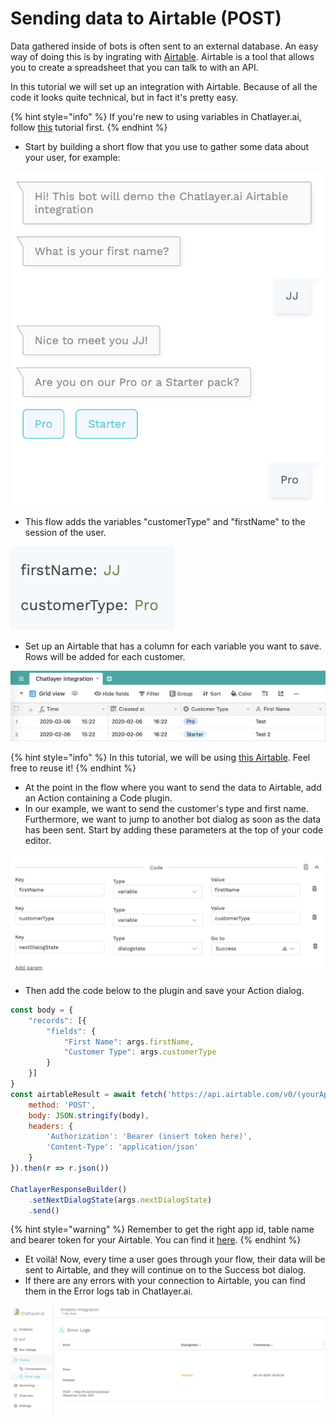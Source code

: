 # Sending data to Airtable \(POST\)

Data gathered inside of bots is often sent to an external database. An easy way of doing this is by ingrating with [Airtable](https://airtable.com). Airtable is a tool that allows you to create a spreadsheet that you can talk to with an API.

In this tutorial we will set up an integration with Airtable. Because of all the code it looks quite technical, but in fact it's pretty easy.

{% hint style="info" %}
If you're new to using variables in Chatlayer.ai, follow [this](../tutorials/tutorial-conditional-flow-navigation.md) tutorial first.
{% endhint %}

* Start by building a short flow that you use to gather some data about your user, for example:

![](../.gitbook/assets/image%20%2874%29.png)

* This flow adds the variables "customerType" and "firstName" to the session of the user.

![](../.gitbook/assets/image%20%282%29.png)

* Set up an Airtable that has a column for each variable you want to save. Rows will be added for each customer.

![](../.gitbook/assets/image%20%28102%29.png)

{% hint style="info" %}
In this tutorial, we will be using [this Airtable](https://airtable.com/invite/l?inviteId=invSGcyaorwSSPjLi&inviteToken=a6d2dc90da0a95019886b059a10323d827520aa1b46dcf2c528756c3e120189c). Feel free to reuse it!
{% endhint %}

* At the point in the flow where you want to send the data to Airtable, add an Action containing a Code plugin.
* In our example, we want to send the customer's type and first name. Furthermore, we want to jump to another bot dialog as soon as the data has been sent. Start by adding these parameters at the top of your code editor.

![](../.gitbook/assets/image%20%28173%29.png)

* Then add the code below to the plugin and save your Action dialog.

```javascript
const body = {
    "records": [{
        "fields": {
            "First Name": args.firstName,
            "Customer Type": args.customerType
        }
    }]
}
const airtableResult = await fetch('https://api.airtable.com/v0/(yourAppId)/(yourTableName)', {
    method: 'POST',
    body: JSON.stringify(body),
    headers: {
        'Authorization': 'Bearer (insert token here)',
        'Content-Type': 'application/json'
    }
}).then(r => r.json())

ChatlayerResponseBuilder()
    .setNextDialogState(args.nextDialogState)
    .send()
```

{% hint style="warning" %}
Remember to get the right app id, table name and bearer token for your Airtable. You can find it [here](https://airtable.com/api).
{% endhint %}

* Et voilà! Now, every time a user goes through your flow, their data will be sent to Airtable, and they will continue on to the Success bot dialog.
* If there are any errors with your connection to Airtable, you can find them in the Error logs tab in Chatlayer.ai.

![](../.gitbook/assets/image%20%28127%29.png)


